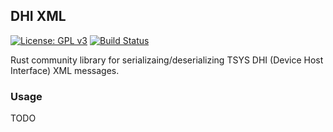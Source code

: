 ## DHI XML
[![License: GPL v3](https://img.shields.io/badge/License-GPLv3-blue.svg)](https://www.gnu.org/licenses/gpl-3.0)
[![Build Status](https://travis-ci.org/timgabets/dhi-xml.svg?branch=master)](https://travis-ci.org/timgabets/dhi-xml)

Rust community library for serializaing/deserializing TSYS DHI (Device Host Interface) XML messages.

### Usage
TODO

